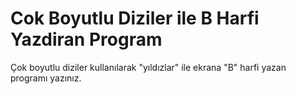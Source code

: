 # Cok Boyutlu Diziler ile B Harfi Yazdiran Program
 Çok boyutlu diziler kullanılarak "yıldızlar" ile ekrana "B" harfi yazan programı yazınız.
